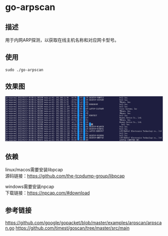 # go-arpscan
## 描述
用于内网ARP探测，以获取在线主机名称和对应网卡型号。

## 使用
```shell
sudo ./go-arpscan
```
## 效果图
![go-arpscan演示图](./screenshot/go-arpscan%E6%95%88%E6%9E%9C%E5%9B%BE.png)

## 依赖
linux/macos需要安装libpcap<br>
源码链接：https://github.com/the-tcpdump-group/libpcap

windows需要安装npcap<br>
下载链接：https://npcap.com/#download

## 参考链接
https://github.com/google/gopacket/blob/master/examples/arpscan/arpscan.go
https://github.com/timest/goscan/tree/master/src/main